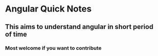 # Angular Quick Notes
## This aims to understand angular in short period of time
### Most welcome if you want to contribute
